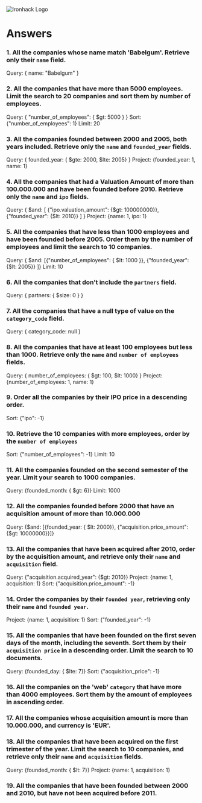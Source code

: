 ![Ironhack Logo](https://i.imgur.com/1QgrNNw.png)

# Answers

### 1. All the companies whose name match 'Babelgum'. Retrieve only their `name` field.

Query: { name: "Babelgum" }

### 2. All the companies that have more than 5000 employees. Limit the search to 20 companies and sort them by **number of employees**.

Query: { "number_of_employees": { $gt: 5000 } }
Sort: {"number_of_employees": 1}
Limit: 20

### 3. All the companies founded between 2000 and 2005, both years included. Retrieve only the `name` and `founded_year` fields.

Query: { founded_year: { $gte: 2000, $lte: 2005} }
Project: {founded_year: 1, name: 1}

### 4. All the companies that had a Valuation Amount of more than 100.000.000 and have been founded before 2010. Retrieve only the `name` and `ipo` fields.

Query: { $and: [ {"ipo.valuation_amount": {$gt: 100000000}}, {"founded_year": {$lt: 2010}} ] }
Project: {name: 1, ipo: 1}

### 5. All the companies that have less than 1000 employees and have been founded before 2005. Order them by the number of employees and limit the search to 10 companies.

Query: { $and: [{"number_of_employees": { $lt: 1000 }}, {"founded_year": {$lt: 2005}} ]}
Limit: 10

### 6. All the companies that don't include the `partners` field.

Query: { partners: { $size: 0 } }

### 7. All the companies that have a null type of value on the `category_code` field.

Query: { category_code: null }

### 8. All the companies that have at least 100 employees but less than 1000. Retrieve only the `name` and `number of employees` fields.

Query: { number_of_employees: { $gt: 100, $lt: 1000} }
Project: {number_of_employees: 1, name: 1}

### 9. Order all the companies by their IPO price in a descending order.

Sort: {"ipo": -1}

### 10. Retrieve the 10 companies with more employees, order by the `number of employees`

Sort: {"number_of_employees": -1}
Limit: 10

### 11. All the companies founded on the second semester of the year. Limit your search to 1000 companies.

Query: {founded_month: { $gt: 6}}
Limit: 1000


### 12. All the companies founded before 2000 that have an acquisition amount of more than 10.000.000

Query: {$and: [{founded_year: { $lt: 2000}}, {"acquisition.price_amount": {$gt: 10000000}}]}

### 13. All the companies that have been acquired after 2010, order by the acquisition amount, and retrieve only their `name` and `acquisition` field.

Query: {"acquisition.acquired_year": {$gt: 2010}}
Project: {name: 1, acquisition: 1}
Sort: {"acquisition.price_amount": -1}

### 14. Order the companies by their `founded year`, retrieving only their `name` and `founded year`.

Project: {name: 1, acquisition: 1}
Sort: {"founded_year": -1}

### 15. All the companies that have been founded on the first seven days of the month, including the seventh. Sort them by their `acquisition price` in a descending order. Limit the search to 10 documents.

Query: {founded_day: { $lte: 7}}
Sort: {"acquisition_price": -1}

### 16. All the companies on the 'web' `category` that have more than 4000 employees. Sort them by the amount of employees in ascending order.

<!-- {$and: [{"category_code": {"web"}}, {"number_of_employees": {$gt: 4000}}]} -->

### 17. All the companies whose acquisition amount is more than 10.000.000, and currency is 'EUR'.

<!-- {$and: [{"acquisition.price_currency_code": {"EUR"}}, {"acquisition.price_amount": {$gt: 10000000}}]} -->

### 18. All the companies that have been acquired on the first trimester of the year. Limit the search to 10 companies, and retrieve only their `name` and `acquisition` fields.

Query: {founded_month: { $lt: 7}}
Project: {name: 1, acquisition: 1}

### 19. All the companies that have been founded between 2000 and 2010, but have not been acquired before 2011.

<!-- {$and [{ founded_year: { $gte: 2000, $lte: 2010}}, {"acquisition.acquired_year": {$gt: 2011}}]} -->